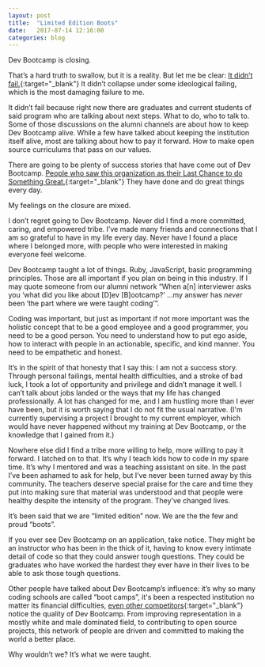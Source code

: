 ```yaml
---
layout: post
title:  "Limited Edition Boots"
date:   2017-07-14 12:16:00
categories: blog
---
```


Dev Bootcamp is closing.

That’s a hard truth to swallow, but it is a reality.
But let me be clear: [It didn’t fail.](https://twitter.com/VincentColavin/status/885898816645341184){:target="_blank"} It didn’t collapse under some ideological failing, which is the most damaging failure to me.

It didn’t fail because right now there are graduates and current students of said program who are talking about next steps. What to do, who to talk to. Some of those discussions on the alumni channels are about how to keep Dev Bootcamp alive. While a few have talked about keeping the institution itself alive, most are talking about how to pay it forward. How to make open source curriculums that pass on our values.

There are going to be plenty of success stories that have come out of Dev Bootcamp. [People who saw this organization as their Last Chance to do Something Great.](https://broadstudies.tech/dev-bootcamp-eulogy/){:target="_blank"} They have done and do great things every day.

My feelings on the closure are mixed.

I don’t regret going to Dev Bootcamp. Never did I find a more committed, caring, and empowered tribe. I’ve made many friends and connections that I am so grateful to have in my life every day. Never have I found a place where I belonged more, with people who were interested in making everyone feel welcome.

Dev Bootcamp taught a lot of things. Ruby, JavaScript, basic programming principles. Those are all important if you plan on being in this industry. If I may quote someone from our alumni network “When a[n] interviewer asks you ‘what did you like about [D]ev [B]ootcamp?’ …my answer has _never_ been ‘the part where we were taught coding’”.

Coding was important, but just as important if not more important was the holistic concept that to be a good employee and a good programmer, you need to be a good person. You need to understand how to put ego aside, how to interact with people in an actionable, specific, and kind manner. You need to be empathetic and honest.

It’s in the spirit of that honesty that I say this: I am not a success story. Through personal failings, mental health difficulties, and a stroke of bad luck, I took a lot of opportunity and privilege and didn’t manage it well. I can’t talk about jobs landed or the ways that my life has changed professionally. A lot has changed for me, and I am hustling more than I ever have been, but it is worth saying that I do not fit the usual narrative. (I'm currently supervising a project I brought to my current employer, which would have never happened without my training at Dev Bootcamp, or the knowledge that I gained from it.)

Nowhere else did I find a tribe more willing to help, more willing to pay it forward. I latched on to that. It’s why I teach kids how to code in my spare time. It’s why I mentored and was a teaching assistant on site. In the past I’ve been ashamed to ask for help, but I’ve never been turned away by this community. The teachers deserve special praise for the care and time they put into making sure that material was understood and that people were healthy despite the intensity of the program. They’ve changed lives.

It’s been said that we are “limited edition” now. We are the the few and proud “boots”.

If you ever see Dev Bootcamp on an application, take notice. They might be an instructor who has been in the thick of it, having to know every intimate detail of code so that they could answer tough questions. They could be graduates who have worked the hardest they ever have in their lives to be able to ask those tough questions.

Other people have talked about Dev Bootcamp’s influence: it’s why so many coding schools are called “boot camps”, it's been a respected institution no matter its financial difficulties, [even other competitors](https://news.ycombinator.com/item?id=14758775){:target="_blank"} notice the quality of Dev Bootcamp. From improving representation in a mostly white and male dominated field, to contributing to open source projects, this network of people are driven and committed to making the world a better place.

Why wouldn’t we? It’s what we were taught.
